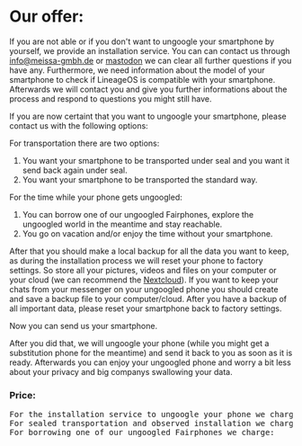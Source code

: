 # Our offer:
If you are not able or if you don't want to ungoogle your smartphone by yourself, we provide an installation service. You can can contact us through [info@meissa-gmbh.de][mail] or [mastodon][mastodon] we can clear all further questions if you have any. Furthermore, we need information about the model of your smartphone to check if LineageOS is compatible with your smartphone. Afterwards we will contact you and give you further informations about the process and respond to questions you might still have. 

If you are now certaint that you want to ungoogle your smartphone, please contact us with the following options:

For transportation there are two options:
1) You want your smartphone to be transported under seal and you want it send back again under seal.
2) You want your smartphone to be transported the standard way.

For the time while your phone gets ungoogled:
1) You can borrow one of our ungoogled Fairphones, explore the ungoogled world in the meantime and stay reachable.
2) You go on vacation and/or enjoy the time without your smartphone.

After that you should make a local backup for all the data you want to keep, as during the installation process we will reset your phone to factory settings. So store all your pictures, videos and files on your computer or your cloud (we can recommend the [Nextcloud][cloud]). If you want to keep your chats from your messenger on your ungoogled phone you should create and save a backup file to your computer/cloud. After you have a backup of all important data, please reset your smartphone back to factory settings.   

Now you can send us your smartphone.  

After you did that, we will ungoogle your phone (while you might get a substitution phone for the meantime) and send it back to you as soon as it is ready. Afterwards you can enjoy your ungoogled phone and worry a bit less about your privacy and big companys swallowing your data.  


### Price:
<pre>For the installation service to ungoogle your phone we charge:                              90€         (including transportation) 
For sealed transportation and observed installation we charge:                              20€         (which is optional!)
For borrowing one of our ungoogled Fairphones we charge:                                    20€         (which is optional!)</pre>


[read]: https://gitlab.com/domaindrivenarchitecture/ungoogled-fairphone/-/blob/our_offer/README.md
[faq]: https://gitlab.com/domaindrivenarchitecture/ungoogled-fairphone/-/edit/our_offer/FAQ.md
[cloud]: https://nextcloud.com/
[mail]: mailto:info@meissa-gmbh.de?subject=community-chat
[mastodon]: https://social.meissa-gmbh.de/@team


